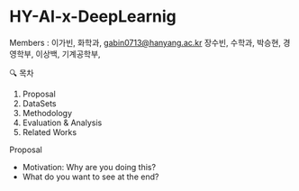 # HY-AI-x-DeepLearnig
Members : 
이가빈, 화학과, gabin0713@hanyang.ac.kr
장수빈, 수학과,
박승현, 경영학부,
이상백, 기계공학부,

🔍 목차
1. Proposal
3. DataSets
4. Methodology
5. Evaluation & Analysis
6. Related Works

Proposal
- Motivation: Why are you doing this?
- What do you want to see at the end?
